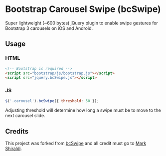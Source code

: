 # Bootstrap Carousel Swipe (bcSwipe)
Super lightweight (~600 bytes) jQuery plugin to enable swipe gestures for Bootstrap 3 carousels on iOS and Android.

## Usage

### HTML
````HTML
<!-- Bootstrap is required -->
<script src="bootstrap/js/bootstrap.js"></script>
<script src="jquery.bcSwipe.js"></script>
````
### JS
````javascript
$('.carousel').bcSwipe({ threshold: 50 });
````

Adjusting threshold will determine how long a swipe must be to move to the next carousel slide.

## Credits

This project was forked from [bcSwipe](https://github.com/maaaaark/bcSwipe) and all credit must go to [Mark Shiraldi](https://github.com/maaaaark).
